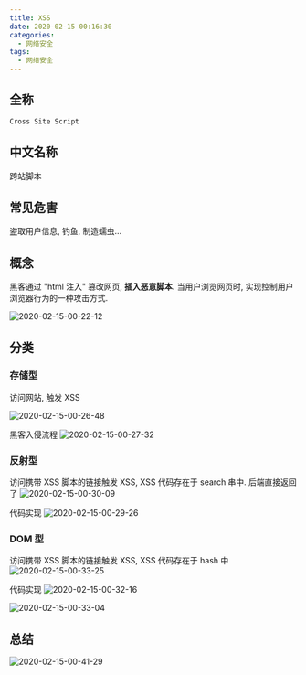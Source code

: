 ```yaml
---
title: XSS
date: 2020-02-15 00:16:30
categories:
  - 网络安全
tags:
  - 网络安全
---
```


## 全称

```bash
Cross Site Script
```

## 中文名称

跨站脚本

## 常见危害

盗取用户信息, 钓鱼, 制造蠕虫...

## 概念

黑客通过 "html 注入" 篡改网页, **插入恶意脚本**. 当用户浏览网页时, 实现控制用户浏览器行为的一种攻击方式.

<!-- more -->

![2020-02-15-00-22-12](http://handle-note-img.niubishanshan.top/2020-02-15-00-22-12.png)

## 分类

### 存储型

访问网站, 触发 XSS

![2020-02-15-00-26-48](http://handle-note-img.niubishanshan.top/2020-02-15-00-26-48.png)

黑客入侵流程
![2020-02-15-00-27-32](http://handle-note-img.niubishanshan.top/2020-02-15-00-27-32.png)

### 反射型

访问携带 XSS 脚本的链接触发 XSS, XSS 代码存在于 search 串中. 后端直接返回了
![2020-02-15-00-30-09](http://handle-note-img.niubishanshan.top/2020-02-15-00-30-09.png)

代码实现
![2020-02-15-00-29-26](http://handle-note-img.niubishanshan.top/2020-02-15-00-29-26.png)

### DOM 型

访问携带 XSS 脚本的链接触发 XSS, XSS 代码存在于 hash 中
![2020-02-15-00-33-25](http://handle-note-img.niubishanshan.top/2020-02-15-00-33-25.png)

代码实现
![2020-02-15-00-32-16](http://handle-note-img.niubishanshan.top/2020-02-15-00-32-16.png)

![2020-02-15-00-33-04](http://handle-note-img.niubishanshan.top/2020-02-15-00-33-04.png)

## 总结

![2020-02-15-00-41-29](http://handle-note-img.niubishanshan.top/2020-02-15-00-41-29.png)
